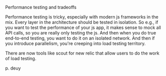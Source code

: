 Performance testing and tradeoffs


 Performance testing is tricky, especially with modern js frameworks in the mix. Every layer in the architecture should be tested in isolation. So e.g., if you want to test the performance of your js app, it makes sense to mock all API calls, so you are really only testing the js. And then when you do true end-to-end testing, you want to do it on an isolated network. And then if you introduce parallelism, you're creeping into load testing territory.

There are now tools like scout for new relic that allow users to do the work of load testing.

p. deuy
